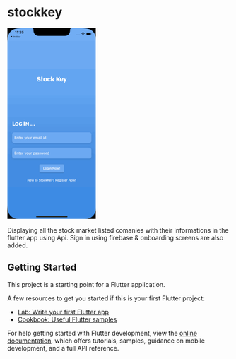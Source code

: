# stockkey
![](https://github.com/Pratulpant01/stockkey/blob/master/stockKey%20App.gif)


Displaying all the stock market listed comanies with their informations in the flutter app using Api. Sign in using firebase & onboarding screens are also added.

## Getting Started

This project is a starting point for a Flutter application.

A few resources to get you started if this is your first Flutter project:

- [Lab: Write your first Flutter app](https://docs.flutter.dev/get-started/codelab)
- [Cookbook: Useful Flutter samples](https://docs.flutter.dev/cookbook)

For help getting started with Flutter development, view the
[online documentation](https://docs.flutter.dev/), which offers tutorials,
samples, guidance on mobile development, and a full API reference.
